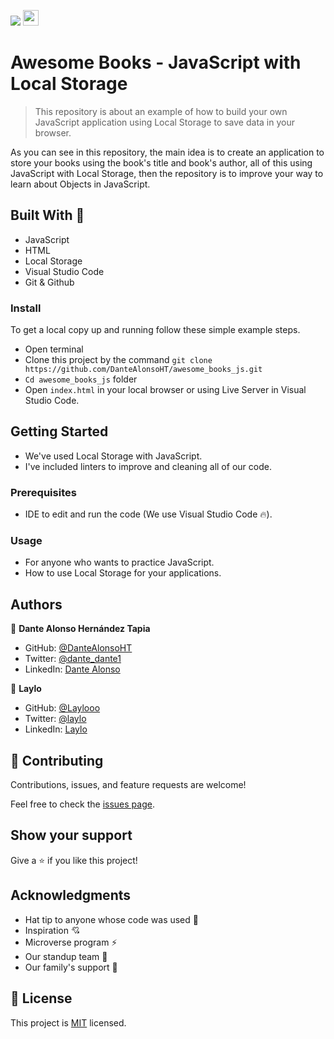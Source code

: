 ﻿![](https://img.shields.io/badge/Microverse-blueviolet) <img height=25px src="https://img.shields.io/badge/JavaScript-F7DF1E?style=for-the-badge&logo=javascript&logoColor=black">

# Awesome Books - JavaScript with Local Storage

> This repository is about an example of how to build your own JavaScript application using Local Storage to save data in your browser.

As you can see in this repository, the main idea is to create an application to store your books using the book's title and book's author, all of this using JavaScript with Local Storage, then the repository is to improve your way to learn about Objects in JavaScript.

## Built With 🔨

- JavaScript
- HTML
- Local Storage
- Visual Studio Code
- Git & Github

### Install

To get a local copy up and running follow these simple example steps.
- Open terminal
- Clone this project by the command `git clone https://github.com/DanteAlonsoHT/awesome_books_js.git`
- `Cd awesome_books_js` folder
- Open `index.html` in your local browser or using Live Server in Visual Studio Code.

## Getting Started 

- We've used Local Storage with JavaScript.
- I've included linters to improve and cleaning all of our code.

### Prerequisites

- IDE to edit and run the code (We use Visual Studio Code 🔥).

### Usage

- For anyone who wants to practice JavaScript.
- How to use Local Storage for your applications.

## Authors

👤 **Dante Alonso Hernández Tapia**

- GitHub: [@DanteAlonsoHT](https://github.com/DanteAlonsoHT)
- Twitter: [@dante_dante1](https://twitter.com/dante_dante1)
- LinkedIn: [Dante Alonso](https://www.linkedin.com/in/dante-hernandez99/)

👤 **Laylo**

- GitHub: [@Laylooo](https://github.com/Laylooo)
- Twitter: [@laylo](https://twitter.com/home?lang=en)
- LinkedIn: [Laylo](https://www.linkedin.com/in/laylo-khodjaeva-05a972207/)


## 🤝 Contributing

Contributions, issues, and feature requests are welcome!

Feel free to check the [issues page](https://github.com/DanteAlonsoHT/awesome_books_js/issues).

## Show your support

Give a ⭐️ if you like this project!


## Acknowledgments

- Hat tip to anyone whose code was used 🔰
- Inspiration 💘
- Microverse program ⚡
- Our standup team 🏹
- Our family's support 🙌

## 📝 License

This project is [MIT](./LICENSE) licensed.
